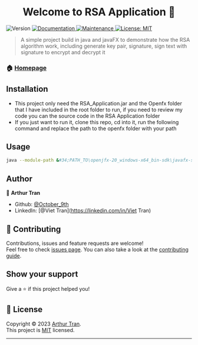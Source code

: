 <h1 align="center">Welcome to RSA Application 👋</h1>
<p>
  <img alt="Version" src="https://img.shields.io/badge/version-1.0-blue.svg?cacheSeconds=2592000" />
  <a href="https://github.com/kefranabg/readme-md-generator#readme" target="_blank">
    <img alt="Documentation" src="https://img.shields.io/badge/documentation-yes-brightgreen.svg" />
  </a>
  <a href="https://github.com/kefranabg/readme-md-generator/graphs/commit-activity" target="_blank">
    <img alt="Maintenance" src="https://img.shields.io/badge/Maintained%3F-yes-green.svg" />
  </a>
  <a href="https://github.com/kefranabg/readme-md-generator/blob/master/LICENSE" target="_blank">
    <img alt="License: MIT" src="https://img.shields.io/github/license/October\_9th/RSA Application" />
  </a>
</p>

> A simple project build in java and javaFX to demonstrate how the RSA algorithm work, including generate key pair, signature, sign text with signature to encrypt and decrypt it

### 🏠 [Homepage](https://github.com/kefranabg/readme-md-generator#readme)

## Installation
- This project only need the RSA_Application.jar and the Openfx folder that I have included in the root folder to run, if you need to review my code you can the source code in the RSA Application folder
- If you just want to run it, clone this repo, cd into it, run the following command and replace the path to the openfx folder with your path
## Usage

```sh
java --module-path &#34;PATH_TO\openjfx-20_windows-x64_bin-sdk\javafx-sdk-20\lib&#34; --add-modules=javafx.controls,javafx.fxml -jar RSA_Application.jar
```

## Author

👤 **Arthur Tran**

* Github: [@October\_9th](https://github.com/October\_9th)
* LinkedIn: [@Viet Tran](https://linkedin.com/in/Viet Tran)

## 🤝 Contributing

Contributions, issues and feature requests are welcome!<br />Feel free to check [issues page](https://github.com/kefranabg/readme-md-generator/issues). You can also take a look at the [contributing guide](https://github.com/kefranabg/readme-md-generator/blob/master/CONTRIBUTING.md).

## Show your support

Give a ⭐️ if this project helped you!

## 📝 License

Copyright © 2023 [Arthur Tran](https://github.com/October\_9th).<br />
This project is [MIT](https://github.com/kefranabg/readme-md-generator/blob/master/LICENSE) licensed.

***